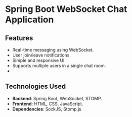 # Spring Boot WebSocket Chat Application

## Features
- Real-time messaging using WebSocket.
- User join/leave notifications.
- Simple and responsive UI.
- Supports multiple users in a single chat room.
- 
## Technologies Used
- **Backend**: Spring Boot, WebSocket, STOMP.
- **Frontend**: HTML, CSS, JavaScript.
- **Dependencies**: SockJS, Stomp.js.
